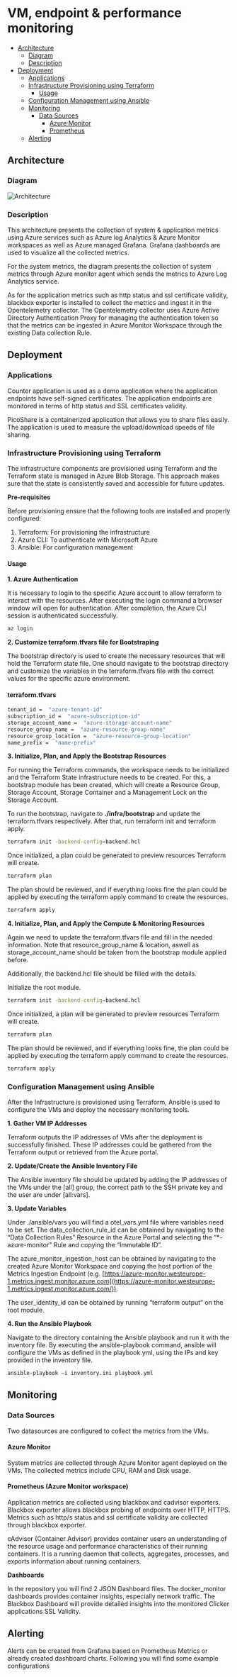 # VM, endpoint & performance monitoring

* [Architecture](#architecture)
  * [Diagram](#diagram)
  * [Description](#description)
* [Deployment](#deployment)
  * [Applications](#applications)
  * [Infrastructure Provisioning using Terraform](#infrastructure-provisioning-using-terraform)
    * [Usage](#usage)
  * [Configuration Management using Ansible](#configuration-management-using-ansible)
  * [Monitoring](#monitoring)
    * [Data Sources](#data-sources)
	    * [Azure Monitor](#azure-monitor)
	    * [Prometheus](#prometheus-azure-monitor-workspace)
   * [Alerting](#alerting)

## Architecture

### Diagram
![Architecture](wp-4.drawio.png)

### Description
This architecture presents the collection of system & application metrics using Azure services such as Azure log Analytics & Azure Monitor workspaces as well as Azure managed Grafana. Grafana dashboards are used to visualize all the collected metrics.

For the system metrics, the diagram presents the collection of system metrics through Azure monitor agent which sends the metrics to Azure Log Analytics service.

As for the application metrics such as http status and ssl certificate validity, blackbox exporter is installed to collect the metrics and ingest it in the Opentelemetry collector. The Opentelemetry collector uses Azure Active Directory Authentication Proxy for managing the authentication token so that the metrics can be ingested in Azure Monitor Workspace through the existing Data collection Rule.

## Deployment

### Applications

Counter application is used as a demo application where the application endpoints have self-signed certificates. The application endpoints are monitored in terms of http status and SSL certificates validity.

PicoShare is a containerized application that allows you to share files easily. The application is used  to measure the upload/download speeds of file sharing.

### Infrastructure Provisioning using Terraform

The infrastructure components are provisioned using Terraform and the Terraform state is managed in Azure Blob Storage. This approach makes sure that the state is consistently saved and accessible for future updates.

**Pre-requisites**

Before provisioning ensure that the following tools are installed and properly configured:

 1.   Terraform: For provisioning the infrastructure
 2.   Azure CLI: To authenticate with Microsoft  Azure
 3.   Ansible: For configuration management
    
#### Usage

**1. Azure Authentication**

It is necessary to login to the specific Azure account to allow terraform to interact with the resources. After executing the login command a browser window will open for authentication. After completion, the Azure CLI session is authenticated successfully.

```sh
az login
```

**2. Customize terraform.tfvars file for Bootstraping**

The bootstrap directory is used to create the necessary resources that will hold the Terraform state file. One should navigate to the bootstrap directory and customize the variables in the terraform.tfvars file with the correct values for the specific azure environment.

#### terraform.tfvars
```sh
tenant_id =  "azure-tenant-id"
subscription_id =  "azure-subscription-id"
storage_account_name =  "azure-storage-account-name"
resource_group_name =  "azure-resource-group-name"
resource_group_location =  "azure-resource-group-location"
name_prefix =  "name-prefix"
```

**3. Initialize, Plan, and Apply the Bootstrap Resources**

For running the Terraform commands, the workspace needs to be initialized and the Terraform State infrastructure needs to be created. For this, a bootstrap module has been created, which will create a Resource Group, Storage Account, Storage Container and a Management Lock on the Storage Account.

To run the bootstrap, navigate to **./infra/bootstrap** and update the terraform.tfvars respectively. After that, run terraform init and terraform apply.

```sh
terraform init -backend-config=backend.hcl
```

Once initialized, a plan could be generated to preview resources Terraform will create.
```sh
terraform plan
```

The plan should be reviewed, and if everything looks fine the plan could be applied by executing the terraform apply command to create the resources.
```sh
terraform apply
```

**4. Initialize, Plan, and Apply the Compute & Monitoring Resources**

Again we need to update the terraform.tfvars file and fill in the needed information. Note that resource_group_name & location, aswell as storage_account_name should be taken from the bootstrap module applied before.

Additionally, the backend.hcl file should be filled with the details.

Initialize the root module.

```sh
terraform init -backend-config=backend.hcl
```

Once initialized, a plan will be generated to preview resources Terraform will create.
```sh
terraform plan
```

The plan should be reviewed, and if everything looks fine, the plan could be applied by executing the terraform apply command to create the resources.
```sh
terraform apply
```

### Configuration Management using Ansible

After the Infrastructure is provisioned using Terraform, Ansible is used to configure the VMs and deploy the necessary monitoring  tools.

**1. Gather VM IP Addresses**

Terraform outputs the IP addresses of VMs after the deployment is successfully finished. These IP addresses could be gathered from the Terraform output or retrieved from the Azure portal.

**2. Update/Create the Ansible Inventory File**

The Ansible inventory file should be updated by adding the IP addresses of the VMs under the [all] group, the correct path to the SSH private key and the user are under [all:vars].

**3. Update Variables**

Under ./ansible/vars you will find a otel_vars.yml file where variables need to be set. The data_collection_rule_id can be obtained by navigating to the “Data Collection Rules” Resource in the Azure Portal and selecting the “*-azure-monitor" Rule and copying the “Immutable ID”.

The azure_monitor_ingestion_host can be obtained by navigating to the created Azure Monitor Workspace and copying the host portion of the Metrics Ingestion Endpoint (e.g. [https://azure-monitor.westeurope-1.metrics.ingest.monitor.azure.com](https://azure-monitor.westeurope-1.metrics.ingest.monitor.azure.com/)).

The user_identity_id can be obtained by running “terraform output” on the root module.

**4. Run the Ansible Playbook**

Navigate to the directory containing the Ansible playbook and run it with the inventory file. By executing the ansible-playbook command, ansible will configure the VMs as defined in the playbook.yml, using the IPs and key provided in the inventory file.
```sh
ansible-playbook –i inventory.ini playbook.yml
```

## Monitoring

### Data Sources
Two datasources are configured to collect the metrics from the VMs.

#### Azure Monitor

System metrics are collected through Azure Monitor agent deployed on the VMs. The collected metrics include CPU, RAM and Disk usage.

#### Prometheus (Azure Monitor workspace)

Application metrics are collected using blackbox and cadvisor exporters. Blackbox exporter allows blackbox probing of endpoints over HTTP, HTTPS. Metrics such as http/s status and ssl certificate validity are collected through blackbox exporter.

cAdvisor (Container Advisor) provides container users an understanding of the resource usage and performance characteristics of their running containers. It is a running daemon that collects, aggregates, processes, and exports information about running containers.

**Dashboards**

In the repository you will find 2 JSON Dashboard files. The docker_monitor dashboards provides container insights, especially network traffic. The Blackbox Dashboard will provide detailed insights into the monitored Clicker applications SSL Validity.

## Alerting

Alerts can be created from Grafana based on Prometheus Metrics or already created dashboard charts. Following you will find some example configurations
